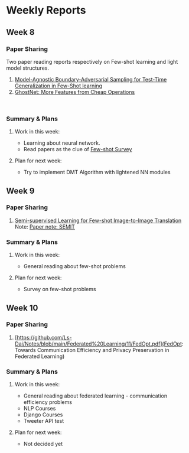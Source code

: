 # Weekly Reports

## Week 8
### Paper Sharing
Two paper reading reports respectively on Few-shot learning and light model structures. <br>
1. [Model-Agnostic Boundary-Adversarial Sampling for Test-Time Generalization in Few-Shot learning](Papernote%20MABAS/Papernote%20MABAS.pdf) 
2. [GhostNet: More Features from Cheap Operations](Papernote%20GhostNet/Papernote%20GhostNet.pdf) 
<br>

### Summary & Plans
1. Work in this week:
    * Learning about neural network.
    * Read papers as the clue of [Few-shot Survey](https://arxiv.org/pdf/1904.05046.pdf)

2. Plan for next week:
    * Try to implement DMT Algorithm with lightened NN modules 


## Week 9
### Paper Sharing
1. [Semi-supervised Learning for Few-shot Image-to-Image Translation](https://openaccess.thecvf.com/content_CVPR_2020/papers/Wang_Semi-Supervised_Learning_for_Few-Shot_Image-to-Image_Translation_CVPR_2020_paper.pdf) 
Note: [Paper note: SEMIT](https://github.com/Ls-Dai/Notes/blob/main/Papernote%20IoI%20Trans/SEMIT.pdf)

### Summary & Plans
1. Work in this week:
    * General reading about few-shot problems

2. Plan for next week:
    * Survey on few-shot problems


## Week 10
### Paper Sharing
1. [https://github.com/Ls-Dai/Notes/blob/main/Federated%20Learning/11/FedOpt.pdf](FedOpt: Towards Communication Efficiency and Privacy Preservation in Federated Learning)

### Summary & Plans
1. Work in this week:
    * General reading about federated learning - communication efficiency problems
    * NLP Courses 
    * Django Courses
    * Tweeter API test

2. Plan for next week:
    * Not decided yet

